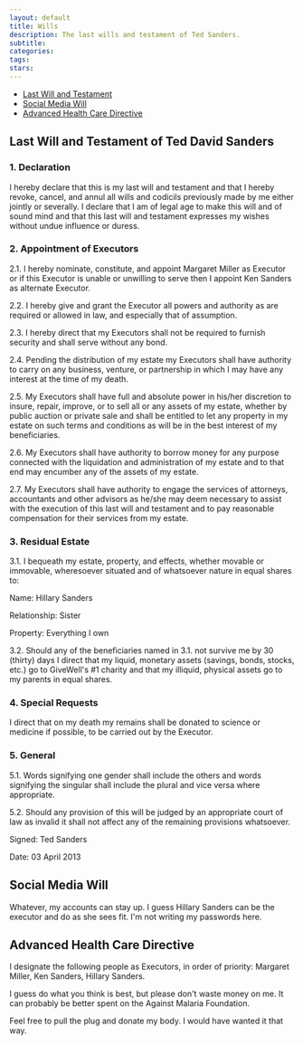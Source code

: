 ```yaml
---
layout: default
title: Wills
description: The last wills and testament of Ted Sanders.
subtitle:
categories:
tags:
stars:
---
```


<ul class="no-bullets">
<li><a href="#will">Last Will and Testament</a></li>
<li><a href="#socialmediawill">Social Media Will</a></li>
<li><a href="#pulltheplug">Advanced Health Care Directive</a></li>
</ul>


<h2 id="will">Last Will and Testament of Ted David Sanders</h2>

<h3>1. Declaration</h3>

<p>I hereby declare that this is my last will and testament and that I hereby revoke, cancel, and annul all wills and codicils previously made by me either jointly or severally. I declare that I am of legal age to make this will and of sound mind and that this last will and testament expresses my wishes without undue influence or duress.</p>

<h3>2. Appointment of Executors</h3>

<p>2.1.    I hereby nominate, constitute, and appoint Margaret Miller as Executor or if this Executor is unable or unwilling to serve then I appoint Ken Sanders as alternate Executor.</p>

<p>2.2.    I hereby give and grant the Executor all powers and authority as are required or allowed in law, and especially that of assumption.</p>

<p>2.3.    I hereby direct that my Executors shall not be required to furnish security and shall serve without any bond.</p>

<p>2.4.    Pending the distribution of my estate my Executors shall have authority to carry on any business, venture, or partnership in which I may have any interest at the time of my death.</p>

<p>2.5.    My Executors shall have full and absolute power in his/her discretion to insure, repair, improve, or to sell all or any assets of my estate, whether by public auction or private sale and shall be entitled to let any property in my estate on such terms and conditions as will be in the best interest of my beneficiaries.</p>

<p>2.6.    My Executors shall have authority to borrow money for any purpose connected with the liquidation and administration of my estate and to that end may encumber any of the assets of my estate.</p>

<p>2.7.    My Executors shall have authority to engage the services of attorneys, accountants and other advisors as he/she may deem necessary to assist with the execution of this last will and testament and to pay reasonable compensation for their services from my estate.</p>

<h3>3. Residual Estate</h3>

<p>3.1.    I bequeath my estate, property, and effects, whether movable or immovable, wheresoever situated and of whatsoever nature in equal shares to:</p>

<p>Name: Hillary Sanders</p>
<p>Relationship: Sister</p>
<p>Property: Everything I own</p>

<p>3.2.    Should any of the beneficiaries named in 3.1. not survive me by 30 (thirty) days I direct that my liquid, monetary assets (savings, bonds, stocks, etc.) go to GiveWell's #1 charity and that my illiquid, physical assets go to my parents in equal shares.</p>

<h3>4. Special Requests</h3>

<p>I direct that on my death my remains shall be donated to science or medicine if possible, to be carried out by the Executor.</p>

<h3>5. General</h3>

<p>5.1.    Words signifying one gender shall include the others and words signifying the singular shall include the plural and vice versa where appropriate.</p>

<p>5.2.    Should any provision of this will be judged by an appropriate court of law as invalid it shall not affect any of the remaining provisions whatsoever.</p>

<p>Signed: Ted Sanders</p>
<p>Date: 03 April 2013</p>

<h2 id="socialmediawill">Social Media Will</h2>

<p>Whatever, my accounts can stay up. I guess Hillary Sanders can be the executor and do as she sees fit. I'm not writing my passwords here.</p>


<h2 id="pulltheplug">Advanced Health Care Directive</h2>

<p>I designate the following people as Executors, in order of priority: Margaret Miller, Ken Sanders, Hillary Sanders.</p>

<p>I guess do what you think is best, but please don't waste money on me. It can probably be better spent on the Against Malaria Foundation.</p>

<p>Feel free to pull the plug and donate my body. I would have wanted it that way.</p>

